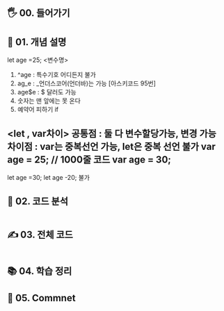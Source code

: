 ## 🖐 00. 들어가기

## 📌 01. 개념 설명
let age =25;
<변수명> 
1) ^age : 특수기호 어디든지 불가
2) ag_e : _언더스코어(언더바)는 가능 [아스키코드 95번]
3) age$e : $ 달러도 가능
4) 숫자는 맨 앞에는 못 온다
5) 예약어 피하기 if

<let , var차이>
공통점 :  둘 다 변수할당가능, 변경 가능
차이점 : var는 중복선언 가능, let은 중복 선언 불가
var age = 25;
// 1000줄 코드
var age = 30;
-------------------------
let age =30;
let age -20; 불가
## 🍳 02. 코드 분석
```js

```
## ✍ 03. 전체 코드
```js

```
## 📚 04. 학습 정리

## 🤔 05. Commnet 

